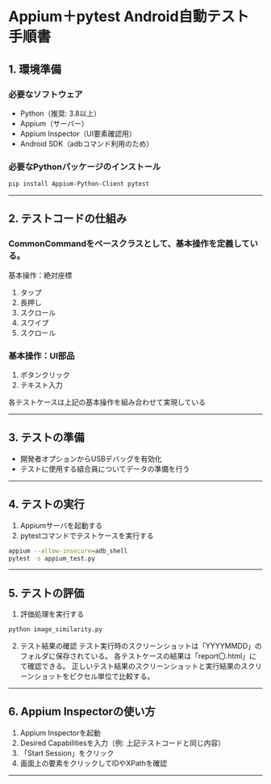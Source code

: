 # Appium＋pytest Android自動テスト手順書

## 1. 環境準備

### 必要なソフトウェア
- Python（推奨: 3.8以上）
- Appium（サーバー）
- Appium Inspector（UI要素確認用）
- Android SDK（adbコマンド利用のため）

### 必要なPythonパッケージのインストール

```sh
pip install Appium-Python-Client pytest
```

---

## 2. テストコードの仕組み
### CommonCommandをベースクラスとして、基本操作を定義している。
基本操作：絶対座標
1. タップ
2. 長押し
3. スクロール
4. スワイプ
5. スクロール

### 基本操作：UI部品
1. ボタンクリック
2. テキスト入力

各テストケースは上記の基本操作を組み合わせて実現している


---

## 3. テストの準備

- 開発者オプションからUSBデバッグを有効化
- テストに使用する組合員についてデータの準備を行う

---


## 4. テストの実行

1. Appiumサーバを起動する
2. pytestコマンドでテストケースを実行する

```sh
appium --allow-insecure=adb_shell
pytest -s appium_test.py
```

---

## 5. テストの評価

1. 評価処理を実行する
```sh
python image_similarity.py
```

2. テスト結果の確認
テスト実行時のスクリーンショットは「YYYYMMDD」のフォルダに保存されている。
各テストケースの結果は「report〇.html」にて確認できる。
正しいテスト結果のスクリーンショットと実行結果のスクリーンショットをピクセル単位で比較する。

---


## 6. Appium Inspectorの使い方

1. Appium Inspectorを起動
2. Desired Capabilitiesを入力（例: 上記テストコードと同じ内容）
3. 「Start Session」をクリック
4. 画面上の要素をクリックしてIDやXPathを確認

---
